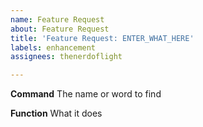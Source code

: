 ```yaml
---
name: Feature Request
about: Feature Request
title: 'Feature Request: ENTER_WHAT_HERE'
labels: enhancement
assignees: thenerdoflight

---
```


**Command**
The name or word to find

**Function**
What it does
